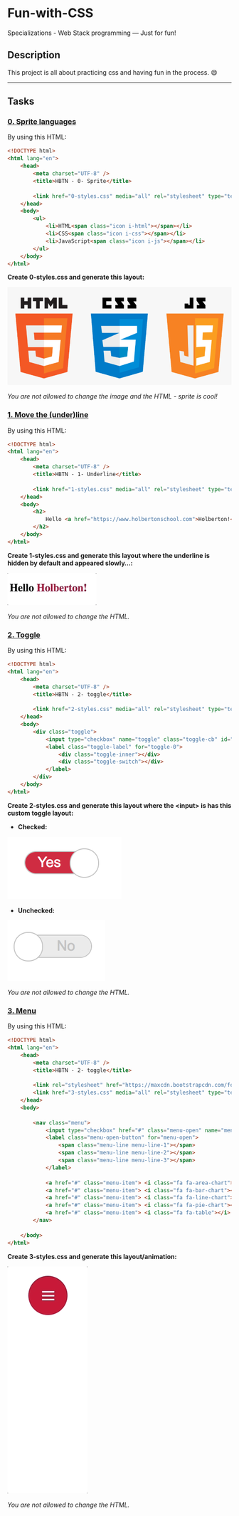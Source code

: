 # Fun-with-CSS

Specializations - Web Stack programming ― Just for fun!

## Description

This project is all about practicing css and having fun in the process. :smile:

---

## Tasks

### [0. Sprite languages](0-styles.css)

By using this HTML:

~~~html
<!DOCTYPE html>
<html lang="en">
    <head>
        <meta charset="UTF-8" />
        <title>HBTN - 0- Sprite</title>

        <link href="0-styles.css" media="all" rel="stylesheet" type="text/css">
    </head>
    <body>
        <ul>
            <li>HTML<span class="icon i-html"></span></li>
            <li>CSS<span class="icon i-css"></span></li>
            <li>JavaScript<span class="icon i-js"></span></li>
        </ul>
    </body>
</html>
~~~

**Create 0-styles.css and generate this layout:**

![alt](./images/0-sprite.png)

*You are not allowed to change the image and the HTML - sprite is cool!*

### [1. Move the (under)line](1-styles.css)

By using this HTML:

~~~html
<!DOCTYPE html>
<html lang="en">
    <head>
        <meta charset="UTF-8" />
        <title>HBTN - 1- Underline</title>

        <link href="1-styles.css" media="all" rel="stylesheet" type="text/css">
    </head>
    <body>
        <h2>
            Hello <a href="https://www.holbertonschool.com">Holberton!</a>
        </h2>
    </body>
</html>
~~~

**Create 1-styles.css and generate this layout where the underline is hidden by default and appeared slowly…:**

![alt](./images/underline.gif)

*You are not allowed to change the HTML.*

### [2. Toggle](2-styles.css)

By using this HTML:

~~~html
<!DOCTYPE html>
<html lang="en">
    <head>
        <meta charset="UTF-8" />
        <title>HBTN - 2- toggle</title>

        <link href="2-styles.css" media="all" rel="stylesheet" type="text/css">
    </head>
    <body>
        <div class="toggle">
            <input type="checkbox" name="toggle" class="toggle-cb" id="toggle-0" checked>
            <label class="toggle-label" for="toggle-0">
                <div class="toggle-inner"></div>
                <div class="toggle-switch"></div>
            </label>
        </div>
    </body>
</html>
~~~

**Create 2-styles.css and generate this layout where the \<input> is has this custom toggle layout:**

* **Checked:**

![alt](images/check_toggle_on.png)

* **Unchecked:**

![alt](images/check_toggle_off.png)

*You are not allowed to change the HTML.*

### [3. Menu](3-styles.css)

By using this HTML:

~~~html
<!DOCTYPE html>
<html lang="en">
    <head>
        <meta charset="UTF-8" />
        <title>HBTN - 2- toggle</title>

        <link rel="stylesheet" href="https://maxcdn.bootstrapcdn.com/font-awesome/4.7.0/css/font-awesome.min.css">
        <link href="3-styles.css" media="all" rel="stylesheet" type="text/css">
    </head>
    <body>

        <nav class="menu">
            <input type="checkbox" href="#" class="menu-open" name="menu-open" id="menu-open"/>
            <label class="menu-open-button" for="menu-open">
                <span class="menu-line menu-line-1"></span>
                <span class="menu-line menu-line-2"></span>
                <span class="menu-line menu-line-3"></span>
            </label>

            <a href="#" class="menu-item"> <i class="fa fa-area-chart"></i> </a>
            <a href="#" class="menu-item"> <i class="fa fa-bar-chart"></i> </a>
            <a href="#" class="menu-item"> <i class="fa fa-line-chart"></i> </a>
            <a href="#" class="menu-item"> <i class="fa fa-pie-chart"></i> </a>
            <a href="#" class="menu-item"> <i class="fa fa-table"></i> </a>
        </nav>

    </body>
</html>
~~~

**Create 3-styles.css and generate this layout/animation:**

![alt](images/menu.gif)

*You are not allowed to change the HTML.*
